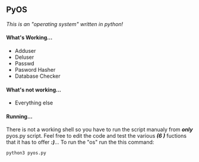 ## PyOS

*This is an "operating system" written in python!*

#### What's Working...
- Adduser
- Deluser
- Passwd
- Pasword Hasher
- Database Checker

#### What's not working...
- Everything else

#### Running...
There is not a working shell so you have to run the script manualy from ***only*** pyos.py script.
Feel free to edit the code and test the various ***(6 )*** fuctions that it has to offer ***:)***...
To run the "os" run the this command:
```sh
python3 pyos.py
```


